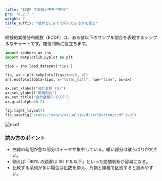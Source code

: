 ```yaml
---
title: "ECDF で累積分布を可視化"
pre: "6.2.7 "
weight: 7
title_suffix: "値がどこまでで何％たまるかを見る"
---
```


経験的累積分布関数（ECDF）は、ある値以下のサンプル割合を表現するシンプルなチャートです。閾値判断に役立ちます。

```python
import seaborn as sns
import matplotlib.pyplot as plt

tips = sns.load_dataset("tips")

fig, ax = plt.subplots(figsize=(6, 4))
sns.ecdfplot(data=tips, x="total_bill", hue="time", ax=ax)

ax.set_xlabel("会計金額 ($)")
ax.set_ylabel("累積割合")
ax.set_title("会計金額の ECDF")
ax.grid(alpha=0.2)

fig.tight_layout()
fig.savefig("static/images/visualize/distribution/ecdf.svg")
```

![ecdf](/images/visualize/distribution/ecdf.svg)

### 読み方のポイント

- 曲線の勾配が急な部分はデータが集中している。緩い部分は散らばりが大きい。
- 例えば「80% の顧客は 30 ドル以下」といった閾値判断が容易になる。
- 比較する系列が多い場合は色数を抑え、凡例と線種で区別すると読みやすい。
